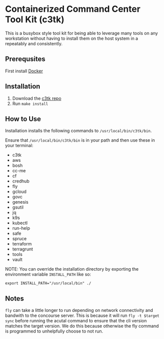 # Containerized Command Center Tool Kit (c3tk)

This is a busybox style tool kit for being able to leverage many tools on any
workstation without having to install them on the host system in a repeatably
and consistently.

## Prerequsites 

First install [Docker](https://www.docker.com/products/docker-desktop)

## Installation

1. Download the [c3tk repo](https://github.com/starkandwayne/c3tk) 
2. Run `make install`

## How to Use

Installation installs the following commands to `/usr/local/bin/c3tk/bin`.

Ensure that `/usr/local/bin/c3tk/bin` is in your path and then use these in your terminal:

* c3tk
* aws
* bosh
* cc-me
* cf
* credhub
* fly
* gcloud
* govc
* genesis
* gsutil
* jq
* k9s
* kubectl
* run-help
* safe
* spruce
* terraform
* terragrunt
* tools
* vault

NOTE: You can override the installation directory by exporting the environment
variable `INSTALL_PATH` like so:
```
export INSTALL_PATH="/usr/local/bin" ./

```

## Notes

`fly` can take a little longer to run depending on network connectivity and 
bandwith to the concourse server. This is because it will run 
`fly -t $target sync` before running the acutal command to ensure that the 
cli version matches the target version. We do this because otherwise the fly
command is programmed to unhelpfully choose to not run.

